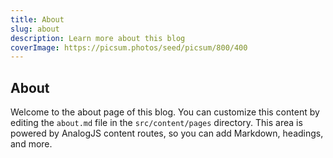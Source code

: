 ```yaml
---
title: About
slug: about
description: Learn more about this blog
coverImage: https://picsum.photos/seed/picsum/800/400
---
```


## About

Welcome to the about page of this blog. You can customize this content by editing the `about.md` file in the `src/content/pages` directory. This area is powered by AnalogJS content routes, so you can add Markdown, headings, and more.
